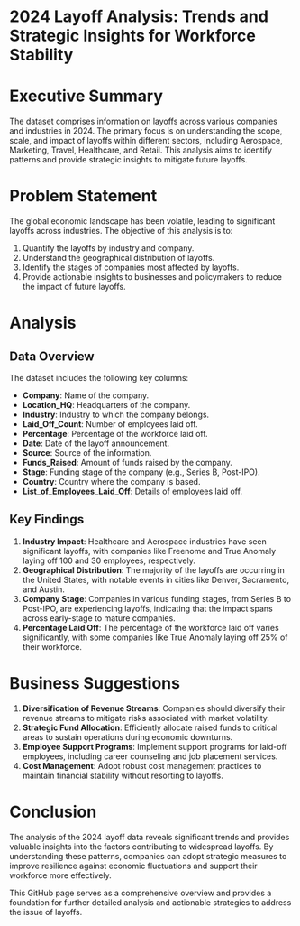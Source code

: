 # 2024 Layoff Analysis: Trends and Strategic Insights for Workforce Stability

# Executive Summary
The dataset comprises information on layoffs across various companies and industries in 2024. The primary focus is on understanding the scope, scale, and impact of layoffs within different sectors, including Aerospace, Marketing, Travel, Healthcare, and Retail. This analysis aims to identify patterns and provide strategic insights to mitigate future layoffs.

# Problem Statement
The global economic landscape has been volatile, leading to significant layoffs across industries. The objective of this analysis is to:

1. Quantify the layoffs by industry and company.
2. Understand the geographical distribution of layoffs.
3. Identify the stages of companies most affected by layoffs.
4. Provide actionable insights to businesses and policymakers to reduce the impact of future layoffs.

# Analysis

## Data Overview
The dataset includes the following key columns:

- **Company**: Name of the company.
- **Location_HQ**: Headquarters of the company.
- **Industry**: Industry to which the company belongs.
- **Laid_Off_Count**: Number of employees laid off.
- **Percentage**: Percentage of the workforce laid off.
- **Date**: Date of the layoff announcement.
- **Source**: Source of the information.
- **Funds_Raised**: Amount of funds raised by the company.
- **Stage**: Funding stage of the company (e.g., Series B, Post-IPO).
- **Country**: Country where the company is based.
- **List_of_Employees_Laid_Off**: Details of employees laid off.

## Key Findings
1. **Industry Impact**: Healthcare and Aerospace industries have seen significant layoffs, with companies like Freenome and True Anomaly laying off 100 and 30 employees, respectively.
2. **Geographical Distribution**: The majority of the layoffs are occurring in the United States, with notable events in cities like Denver, Sacramento, and Austin.
3. **Company Stage**: Companies in various funding stages, from Series B to Post-IPO, are experiencing layoffs, indicating that the impact spans across early-stage to mature companies.
4. **Percentage Laid Off**: The percentage of the workforce laid off varies significantly, with some companies like True Anomaly laying off 25% of their workforce.

# Business Suggestions
1. **Diversification of Revenue Streams**: Companies should diversify their revenue streams to mitigate risks associated with market volatility.
2. **Strategic Fund Allocation**: Efficiently allocate raised funds to critical areas to sustain operations during economic downturns.
3. **Employee Support Programs**: Implement support programs for laid-off employees, including career counseling and job placement services.
4. **Cost Management**: Adopt robust cost management practices to maintain financial stability without resorting to layoffs.

# Conclusion
The analysis of the 2024 layoff data reveals significant trends and provides valuable insights into the factors contributing to widespread layoffs. By understanding these patterns, companies can adopt strategic measures to improve resilience against economic fluctuations and support their workforce more effectively.

This GitHub page serves as a comprehensive overview and provides a foundation for further detailed analysis and actionable strategies to address the issue of layoffs.
